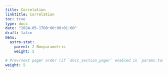```yaml
---
title: Correlation
linktitle: Correlation
toc: true
type: docs
date: "2024-05-1T00:00:00+01:00"
draft: false
menu:
  astro-stat:
    parent: 2 Nonparametric
    weight: 5

# Prev/next pager order (if `docs_section_pager` enabled in `params.toml`)
weight: 5
---
```




